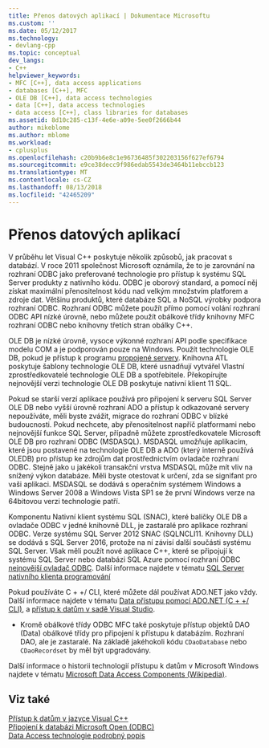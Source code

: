 ```yaml
---
title: Přenos datových aplikací | Dokumentace Microsoftu
ms.custom: ''
ms.date: 05/12/2017
ms.technology:
- devlang-cpp
ms.topic: conceptual
dev_langs:
- C++
helpviewer_keywords:
- MFC [C++], data access applications
- databases [C++], MFC
- OLE DB [C++], data access technologies
- data [C++], data access technologies
- data access [C++], class libraries for databases
ms.assetid: 8d10c285-c13f-4e6e-a09e-5ee0f2666b44
author: mikeblome
ms.author: mblome
ms.workload:
- cplusplus
ms.openlocfilehash: c20b9b6e8c1e96736485f302203156f627ef6794
ms.sourcegitcommit: e9ce38decc9f986edab5543de3464b11ebccb123
ms.translationtype: MT
ms.contentlocale: cs-CZ
ms.lasthandoff: 08/13/2018
ms.locfileid: "42465209"
---
```

# <a name="porting-data-applications"></a>Přenos datových aplikací
V průběhu let Visual C++ poskytuje několik způsobů, jak pracovat s databází. V roce 2011 společnost Microsoft oznámila, že to je zarovnání na rozhraní ODBC jako preferované technologie pro přístup k systému SQL Server produkty z nativního kódu. ODBC je oborový standard, a pomocí něj získat maximální přenositelnost kódu nad velkým množstvím platforem a zdroje dat. Většinu produktů, které databáze SQL a NoSQL výrobky podpora rozhraní ODBC. Rozhraní ODBC můžete použít přímo pomocí volání rozhraní ODBC API nízké úrovně, nebo můžete použít obálkové třídy knihovny MFC rozhraní ODBC nebo knihovny třetích stran obálky C++. 

OLE DB je nízké úrovně, vysoce výkonné rozhraní API podle specifikace modelu COM a je podporován pouze na Windows. Použít technologie OLE DB, pokud je přístup k programu [propojené servery](/sql/relational-databases/linked-servers/linked-servers-database-engine). Knihovna ATL poskytuje šablony technologie OLE DB, které usnadňují vytvářel Vlastní zprostředkovatelé technologie OLE DB a spotřebitele. Překopírujte nejnovější verzi technologie OLE DB poskytuje nativní klient 11 SQL.  

Pokud se starší verzí aplikace používá pro připojení k serveru SQL Server OLE DB nebo vyšší úrovně rozhraní ADO a přístup k odkazované servery nepoužíváte, měli byste zvážit, migrace do rozhraní ODBC v blízké budoucnosti. Pokud nechcete, aby přenositelnost napříč platformami nebo nejnovější funkce SQL Server, případně můžete zprostředkovatele Microsoft OLE DB pro rozhraní ODBC (MSDASQL).  MSDASQL umožňuje aplikacím, které jsou postavené na technologie OLE DB a ADO (který interně používá OLEDB) pro přístup ke zdrojům dat prostřednictvím ovladače rozhraní ODBC. Stejně jako u jakékoli transakční vrstva MSDASQL může mít vliv na snížený výkon databáze. Měli byste otestovat k určení, zda se signifant pro vaši aplikaci. MSDASQL se dodává s operačním systémem Windows a Windows Server 2008 a Windows Vista SP1 se že první Windows verze na 64bitovou verzi technologie patří.

Komponentu Nativní klient systému SQL (SNAC), které balíčky OLE DB a ovladače ODBC v jedné knihovně DLL, je zastaralé pro aplikace rozhraní ODBC. Verze systému SQL Server 2012 SNAC (SQLNCLI11. Knihovny DLL) se dodává s SQL Server 2016, protože na ní závisí další součásti systému SQL Server. Však měli použít nové aplikace C++, které se připojují k systému SQL Server nebo databázi SQL Azure pomocí rozhraní ODBC [nejnovější ovladač ODBC](https://docs.microsoft.com/en-us/sql/connect/odbc/download-odbc-driver-for-sql-server). Další informace najdete v tématu [SQL Server nativního klienta programování](/sql/relational-databases/native-client/sql-server-native-client-programming)

Pokud používáte C + +/ CLI, které můžete dál používat ADO.NET jako vždy. Další informace najdete v tématu [Data přístupu pomocí ADO.NET (C + +/ CLI)](../dotnet/data-access-using-adonet-cpp-cli.md), a [přístup k datům v sadě Visual Studio](/visualstudio/data-tools/accessing-data-in-visual-studio).  
  
- Kromě obálkové třídy ODBC MFC také poskytuje přístup objektů DAO (Data) obálkové třídy pro připojení k přístupu k databázím.  Rozhraní DAO, ale je zastaralé. Na základě jakéhokoli kódu `CDaoDatabase` nebo `CDaoRecordset` by měl být upgradovány. 

Další informace o historii technologií přístupu k datům v Microsoft Windows najdete v tématu [Microsoft Data Access Components (Wikipedia)](https://en.wikipedia.org/wiki/Microsoft_Data_Access_Components).  

## <a name="see-also"></a>Viz také  
 
[Přístup k datům v jazyce Visual C++](../data/data-access-in-cpp.md)  
[Připojení k databázi Microsoft Open (ODBC)](https://docs.microsoft.com/sql/odbc/microsoft-open-database-connectivity-odbc)  
[Data Access technologie podrobný popis](https://msdn.microsoft.com/library/ms810810.aspx)  